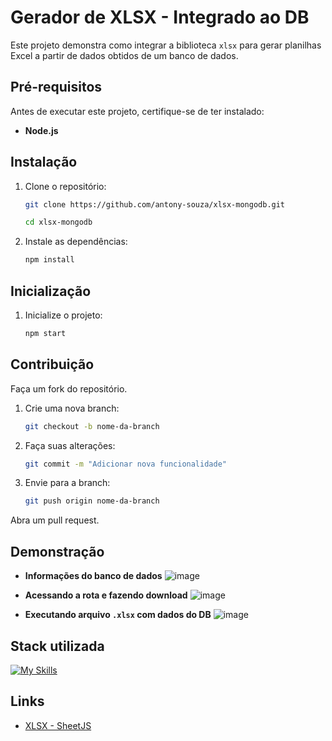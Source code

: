 
# Gerador de XLSX - Integrado ao DB

Este projeto demonstra como integrar a biblioteca `xlsx` para gerar planilhas Excel a partir de dados obtidos de um banco de dados.

## Pré-requisitos

Antes de executar este projeto, certifique-se de ter instalado:

- **Node.js**

## Instalação

1. Clone o repositório:

    ```bash
    git clone https://github.com/antony-souza/xlsx-mongodb.git
    ```
    ```bash
    cd xlsx-mongodb
    ```

2. Instale as dependências:

    ```bash
    npm install
    ```
## Inicialização

1. Inicialize o projeto:

    ```bash
    npm start
    ```

## Contribuição

Faça um fork do repositório.

1. Crie uma nova branch:

    ```bash
    git checkout -b nome-da-branch
    ```
2. Faça suas alterações:

    ```bash
    git commit -m "Adicionar nova funcionalidade"
    ```
3. Envie para a branch:

    ```bash
    git push origin nome-da-branch
    ```

Abra um pull request.

## Demonstração

- **Informações do banco de dados**
![image](https://github.com/user-attachments/assets/1d98b1d2-07ad-4b8d-b72a-8c32a6cd3591)

- **Acessando a rota e fazendo download**
![image](https://github.com/user-attachments/assets/96b61892-8fe0-493a-a555-4e58170034d6)

- **Executando arquivo `.xlsx` com dados do DB**
![image](https://github.com/user-attachments/assets/c7394e7e-518b-45db-8d61-3befbcd6dc9f)

## Stack utilizada

[![My Skills](https://skillicons.dev/icons?i=nodejs,ts,mongodb)](https://skillicons.dev)

## Links

 - [XLSX - SheetJS](https://www.npmjs.com/package/xlsx)
